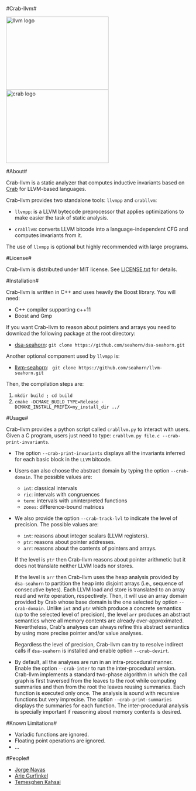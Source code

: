 #Crab-llvm#

<img src="https://upload.wikimedia.org/wikipedia/en/4/4c/LLVM_Logo.svg" alt="llvm logo" width=280 height=200 /> 
<img src="http://i.imgur.com/IDKhq5h.png" alt="crab logo" width=280 height=200 /> 



#About#

Crab-llvm is a static analyzer that computes inductive invariants
based on [Crab](https://github.com/seahorn/crab) for LLVM-based
languages.

Crab-llvm provides two standalone tools: `llvmpp` and `crabllvm`:

- `llvmpp`: is a LLVM bytecode preprocessor that applies optimizations
to make easier the task of static analysis.

- `crabllvm`: converts LLVM bitcode into a language-independent CFG
  and computes invariants from it.

The use of `llvmpp` is optional but highly recommended with large
programs.

#License#

Crab-llvm is distributed under MIT license. See
[LICENSE.txt](LICENSE.txt) for details.

#Installation#

Crab-llvm is written in C++ and uses heavily the Boost library. You will need:

- C++ compiler supporting c++11
- Boost and Gmp

If you want Crab-llvm to reason about pointers and arrays you need to
download the following package at the root directory:

* [dsa-seahorn](https://github.com/seahorn/dsa-seahorn): ``` git clone https://github.com/seahorn/dsa-seahorn.git ```

Another optional component used by `llvmpp` is:

* [llvm-seahorn](https://github.com/seahorn/llvm-seahorn): ``` git clone https://github.com/seahorn/llvm-seahorn.git```

Then, the compilation steps are:

1. ```mkdir build ; cd build```
2. ```cmake -DCMAKE_BUILD_TYPE=Release -DCMAKE_INSTALL_PREFIX=my_install_dir ../```

#Usage#

Crab-llvm provides a python script called `crabllvm.py` to interact
with users. Given a C program, users just need to type: `crabllvm.py
file.c --crab-print-invariants`.

- The option `--crab-print-invariants` displays all the invariants
inferred for each basic block in the `LLVM` bitcode.

- Users can also choose the abstract domain by typing the option
`--crab-domain`. The possible values are:

    - `int`: classical intervals
	- `ric`: intervals with congruences
    - `term`: intervals with uninterpreted functions
	- `zones`: difference-bound matrices


- We also provide the option `--crab-track-lvl` to indicate the level
of precision. The possible values are: 

    - `int`: reasons about integer scalars (LLVM registers).
	- `ptr`: reasons about pointer addresses.	
    - `arr`: reasons about the contents of pointers and arrays.

   If the level is `ptr` then Crab-llvm reasons about pointer
   arithmetic but it does not translate neither LLVM loads nor stores.
   
   If the level is `arr` then Crab-llvm uses the heap analysis
   provided by `dsa-seahorn` to partition the heap into disjoint
   arrays (i.e., sequence of consecutive bytes). Each LLVM load and
   store is translated to an array read and write operation,
   respectively. Then, it will use an array domain provided by Crab
   whose base domain is the one selected by option
   `--crab-domain`. Unlike `int` and `ptr` which produce a concrete
   semantics (up to the selected level of precision), the level `arr`
   produces an abstract semantics where all memory contents are
   already over-approximated. Nevertheless, Crab's analyses can always
   refine this abstract semantics by using more precise pointer and/or
   value analyses.

   Regardless the level of precision, Crab-llvm can try to resolve
   indirect calls if `dsa-seahorn` is installed and enable option
   `--crab-devirt`.

- By default, all the analyses are run in an intra-procedural
  manner. Enable the option `--crab-inter` to run the inter-procedural
  version. Crab-llvm implements a standard two-phase algorithm in
  which the call graph is first traversed from the leaves to the root
  while computing summaries and then from the root the leaves reusing
  summaries. Each function is executed only once. The analysis is
  sound with recursive functions but very imprecise. The option
  `--crab-print-summaries` displays the summaries for each
  function. The inter-procedural analysis is specially important if
  reasoning about memory contents is desired.

#Known Limitations#

- Variadic functions are ignored.
- Floating point operations are ignored.
- ...

#People#

* [Jorge Navas](http://ti.arc.nasa.gov/profile/jorge/)
* [Arie Gurfinkel](arieg.bitbucket.org)
* [Temesghen Kahsai](http://www.lememta.info/)
